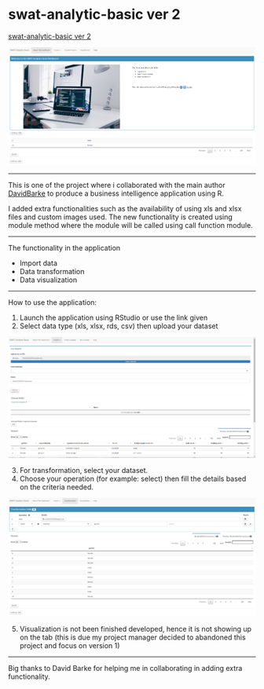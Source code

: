 # swat-analytic-basic ver 2

[swat-analytic-basic ver 2](https://mackykavinsky.shinyapps.io/swat-analytic-intermmediate/) 

![about](about.png)

---

This is one of the project where i collaborated with the main author [DavidBarke](https://github.com/DavidBarke/shinyplyr) to produce a business intelligence application using R.

I added extra functionalities such as the availability of using xls and xlsx files and custom images used. The new functionality is created using module method where the module will be called using call function module.

---

The functionality in the application
- Import data
- Data transformation
- Data visualization

---

How to use the application:

1. Launch the application using RStudio or use the link given
2. Select data type (xls, xlsx, rds, csv) then upload your dataset

![databrowse](databrowse.png)

3. For transformation, select your dataset.
4. Choose your operation (for example: select) then fill the details based on the criteria needed. 

 ![transformation](transformation.png)
 
5. Visualization is not been finished developed, hence it is not showing up on the tab (this is due my project manager decided to abandoned this project and focus on version 1)

---

Big thanks to David Barke for helping me in collaborating in adding extra functionality. 
